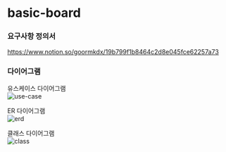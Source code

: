 # basic-board
### 요구사항 정의서
https://www.notion.so/goormkdx/19b799f1b8464c2d8e045fce62257a73<br>

### 다이어그램
유스케이스 다이어그램<br>
![use-case](https://github.com/user-attachments/assets/49f0a158-7e93-4484-ab20-12837e58547b)

ER 다이어그램<br>
![erd](https://github.com/user-attachments/assets/11df0bd0-f712-4dce-a532-283302673c8f)

클래스 다이어그램<br>
![class](https://github.com/user-attachments/assets/f5973718-7225-4c28-8e49-42c80a77a8dc)
